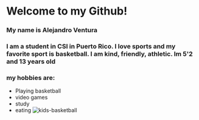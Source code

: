 
# Welcome to my Github!
### My name is Alejandro Ventura
### I am a student in CSI in Puerto Rico. I love sports and my favorite sport is basketball. I am kind, friendly, athletic. Im 5'2 and 13 years old
### my hobbies are:
* Playing basketball
* video games
* study
* eating
![kids-basketball](https://user-images.githubusercontent.com/93545955/139724101-55ada62c-f2cc-443d-bccb-80a39ab0a856.jpg)
